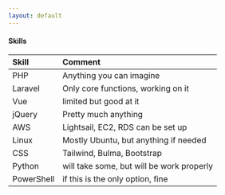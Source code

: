 ```yaml
---
layout: default
---
```


#### Skills

| Skill        | Comment                                   |
|:-------------|:------------------------------------------|
| PHP          | Anything you can imagine                  |
| Laravel      | Only core functions, working on it        |
| Vue          | limited but good at it                    |
| jQuery       | Pretty much anything                      |
| AWS          | Lightsail, EC2, RDS can be set up         |
| Linux        | Mostly Ubuntu, but anything if needed     |
| CSS          | Tailwind, Bulma, Bootstrap                |
| Python       | will take some, but will be work properly |
| PowerShell   | if this is the only option, fine          |
